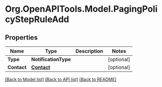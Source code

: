 # Org.OpenAPITools.Model.PagingPolicyStepRuleAdd
## Properties

Name | Type | Description | Notes
------------ | ------------- | ------------- | -------------
**Type** | **NotificationType** |  | [optional] 
**Contact** | [**Contact**](Contact.md) |  | [optional] 

[[Back to Model list]](../README.md#documentation-for-models) [[Back to API list]](../README.md#documentation-for-api-endpoints) [[Back to README]](../README.md)


